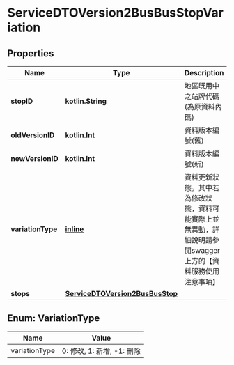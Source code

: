 
# ServiceDTOVersion2BusBusStopVariation

## Properties
Name | Type | Description | Notes
------------ | ------------- | ------------- | -------------
**stopID** | **kotlin.String** | 地區既用中之站牌代碼(為原資料內碼) | 
**oldVersionID** | **kotlin.Int** | 資料版本編號(舊) | 
**newVersionID** | **kotlin.Int** | 資料版本編號(新) | 
**variationType** | [**inline**](#VariationTypeEnum) | 資料更新狀態。其中若為修改狀態，資料可能實際上並無異動，詳細說明請參閱swagger上方的【資料服務使用注意事項】 | 
**stops** | [**ServiceDTOVersion2BusBusStop**](ServiceDTOVersion2BusBusStop.md) |  |  [optional]


<a name="VariationTypeEnum"></a>
## Enum: VariationType
Name | Value
---- | -----
variationType | 0: 修改, 1: 新增, -1: 刪除




